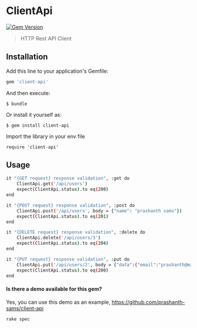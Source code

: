 # ClientApi

[![Gem Version](https://badge.fury.io/rb/client-api.svg)](http://badge.fury.io/rb/client-api)
> HTTP Rest API Client

## Installation

Add this line to your application's Gemfile:

```ruby
gem 'client-api'
```

And then execute:

    $ bundle

Or install it yourself as:

    $ gem install client-api

Import the library in your env file
```
require 'client-api'
```

## Usage

```bash
it "{GET request} response validation", :get do
    ClientApi.get('/api/users')
    expect(ClientApi.status).to eq(200)
end

it "{POST request} response validation", :post do
    ClientApi.post('/api/users', body = {"name": "prashanth sams"})
    expect(ClientApi.status).to eq(201)
end

it "{DELETE request} response validation", :delete do
    ClientApi.delete('/api/users/3')
    expect(ClientApi.status).to eq(204)
end

it "{PUT request} response validation", :put do
    ClientApi.put('/api/users/2', body = {"data":{"email":"prashanth@mail.com","first_name":"Prashanth","last_name":"Sams"}})
    expect(ClientApi.status).to eq(200)
end
```

#### Is there a demo available for this gem?
Yes, you can use this demo as an example, https://github.com/prashanth-sams/client-api
```
rake spec
```